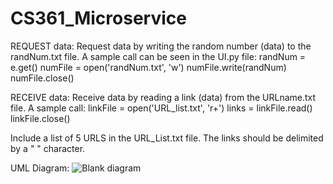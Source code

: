 # CS361_Microservice

REQUEST data: Request data by writing the random number (data) to the randNum.txt file. A sample call can be seen in the UI.py file:
        randNum = e.get()
        numFile = open('randNum.txt', 'w')
        numFile.write(randNum)
        numFile.close()
        
RECEIVE data: Receive data by reading a link (data) from the URLname.txt file. A sample call:
    linkFile = open('URL_list.txt', 'r+')
    links = linkFile.read()
    linkFile.close()
    
Include a list of 5 URLS in the URL_List.txt file. The links should be delimited by a " " character.

UML Diagram:
![Blank diagram](https://user-images.githubusercontent.com/71619173/198929853-3e55ac3d-2f4e-4bfc-b8f0-19808da9c3b6.png)
